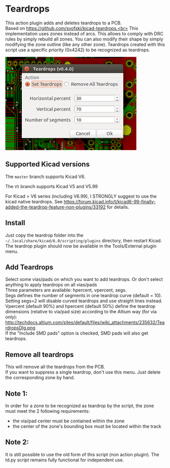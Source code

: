 # Teardrops

This action plugin adds and deletes teardrops to a PCB.<br>
Based on https://github.com/svofski/kicad-teardrops.<br>
This implementation uses zones instead of arcs. This allows to comply with DRC rules by simply rebuild all zones. You can also modify their shape by simply modifying the zone outline (like any other zone).
Teardrops created with this script use a specific priority (0x4242) to be recognized as teardrops.

![Teardrop dialog](rcs/screenshot.png?raw=true "Teardrop menu")

## Supported Kicad versions

The `master` branch supports Kicad V6.

The `V5` branch supports Kicad V5 and V5.99

For Kicad > V6 series (including V6.99), I STRONGLY suggest to use the kicad native teardrops. See https://forum.kicad.info/t/kicad6-99-finally-added-the-teardrop-feature-non-plugins/33192 for details.

## Install
Just copy the teardrop folder into the `~/.local/share/kicad/6.0/scripting/plugins` directory, then restart Kicad. The teardrop plugin should now be available in the Tools/External plugin menu.

## Add Teardrops
Select some vias/pads on which you want to add teardrops. Or don't select anything to apply teardrops on all vias/pads<br>
Three parameters are available: hpercent, vpercent, segs.<br>
Segs defines the number of segments in one teardrop curve (default = 10). Setting segs=2 will disable curved teardrops and use straight lines instead.<br>
Vpercent (default 90%) and hpercent (default 50%) define the teardrop dimensions (relative to via/pad size) according to the Altium way (for via only):
http://techdocs.altium.com/sites/default/files/wiki_attachments/235632/TeardropsDlg.png<br>
If the "Include SMD pads" option is checked, SMD pads will also get teardrops.

## Remove all teardrops
This will remove all the teardrops from the PCB.<br>
If you want to suppress a single teardrop, don't use this menu. Just delete the corresponding zone by hand.

## Note 1:
In order for a zone to be recognized as teardrop by the script, the zone must meet the 2 following requirements:
- the via/pad center must be contained within the zone
- the center of the zone's bounding box must be located within the track

## Note 2:
It is still possible to use the old form of this script (non action plugin). The td.py script remains fully functional for independent use.
